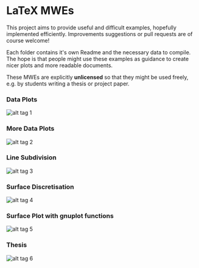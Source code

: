 LaTeX MWEs
==========

This project aims to provide useful and difficult examples, hopefully implemented efficiently.
Improvements suggestions or pull requests are of course welcome!

Each folder contains it's own Readme and the necessary data to compile.
The hope is that people might use these examples as guidance to create nicer plots and more
readable documents.

These MWEs are explicitly **unlicensed** so that they might be used freely, e.g. by students
writing a thesis or project paper.

### Data Plots
![alt tag 1](http://imgur.com/apuIAVO.png)

### More Data Plots
![alt tag 2](http://imgur.com/m8nxa6v.png)

### Line Subdivision
![alt tag 3](http://imgur.com/5MAVj4l.png)

### Surface Discretisation
![alt tag 4](http://imgur.com/BYj6c2g.png)

### Surface Plot with gnuplot functions
![alt tag 5](http://i.imgur.com/sVpyxaq.png)

### Thesis
![alt tag 6](http://imgur.com/uHM5A5j.png)
